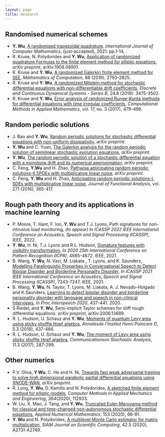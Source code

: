 ```yaml
---
layout: page
title: Research
---
```


## Randomised numerical schemes 
* **Y. Wu**, [A randomised trapezoidal quadrature](https://doi.org/10.1080/00207160.2021.1929194). *International Journal of Computer Mathematics*, (just-accepted), 2021. pp.1-14, .
* R. Kruse, N. Polydorides and **Y. Wu**, [Application of randomized quadrature Formulas to the finite element method for elliptic equations](https://arxiv.org/abs/1908.08901), *arXiv preprint*, arXiv:1908.08901.
* R. Kruse and **Y. Wu**, [A randomized Galerkin finite element method for SEE](https://doi.org/10.1090/mcom/3421), *Mathematics of Computation*, 88 (2019), 2793-2825.
* R. Kruse and **Y. Wu**, [A randomized Milstein method for stochastic differential equations with non-differentiable drift coefficients](https://doi.org/10.3934/dcdsb.2018253), *Discrete and Continuous Dynamical Systems - Series B*, 24.8 (2019): 3475-3502.
* R. Kruse and **Y. Wu**, [Error analysis of randomized Runge-Kunta methods for differential equations with time irregular coefficients](https://doi.org/10.1515/cmam-2016-0048), *Computational Methods in Applied Mathematics*, vol. 17, no. 3 (2017), 479-498.

## Random periodic solutions 
* J. Bao and **Y. Wu**, [Random periodic solutions for stochastic differential equations with non-uniform dissipativity](https://arxiv.org/abs/2202.09771), *arXiv preprint*.
* **Y. Wu** and C. Yuan, [The Galerkin analysis for the random periodic solution of semilinear stochastic evolution equations](https://arxiv.org/abs/2111.14118), *arXiv preprint*.
* **Y. Wu**, [The random periodic solution of a stochastic differential equation with a monotone drift and its numerical approximation](https://arxiv.org/abs/2105.13477), *arXiv preprint*.
* C. Feng, **Y.Wu** and H. Zhao, [Pathwise anticipating random periodic solutions-II.SPDEs with multiplicative linear noise](https://arxiv.org/abs/1803.00503), *arXiv preprint*.
* C. Feng, **Y. Wu** and H. Zhao, [Anticipating random periodic solutions-I. SDEs with multiplicative linear noise](https://doi.org/10.1016/j.jfa.2016.04.027), *Journal of Functional Analysis*, vol. 271 (2016), 365-417.


## Rough path theory and its applications in machine learning
* P. Moore, T. Iliant, F. Ion, **Y. Wu** and T.J. Lyons, Path signatures for non-intrusive load monitoring, *(to appear) In ICASSP 2022 IEEE International Conference on Acoustics, Speech and Signal Processing (ICASSP)*, IEEE, 2022.
* **Y. Wu**, H. Ni, T.J. Lyons and R.L. Hudson, [Signature features with visibility transformation](https://doi.org/10.1109/ICPR48806.2021.9412642), *In 2020 25th International Conference on Pattern Recognition (ICPR)*, 4665-4672. IEEE, 2021.
* B. Wang, **Y. Wu**, N. Vaci, M. Liakata , T. Lyons, and K. Saunders, [Modelling Paralinguistic Properties in Conversational Speech to Detect Bipolar Disorder and Borderline Personality Disorder](https://doi.org/10.1109/ICASSP39728.2021.9413891), *In ICASSP 2021 IEEE International Conference on Acoustics, Speech and Signal Processing (ICASSP)*, 7243-7247, IEEE, 2021.
* B. Wang, **Y. Wu**, N. Taylor, T. Lyons, M. Liakata, A. J. Nevado-Holgado and K.Saunders, [Learning to detect bipolar disorder and borderline personality disorder with
language and speech in non-clinical Interviews](https://doi.org/10.21437/Interspeech.2020-3040), *In Proc.Interspeech 2020*, 437-441. 2020.
* S Riedel, and **Y. Wu**, Semi-implicit Taylor schemes for stiff rough differential equations. *arXiv preprint*, arXiv:2006.13689.
* R. L. Hudson, U. Schauz and **Y. Wu**, [Moments of quantum Levy area using sticky shuffle Hopf algebra](https://doi.org/10.4171/AIHPD/59), *Annalesde l'Institut Henri Poincare D*, 5.3 (2018), 437-466.
* R. L. Hudson, U. Schauz and **Y. Wu**, [The moment of Levy area using sticky shuffle Hopf algebra](https://doi.org/10.31390/cosa.11.3.02), *Communicationson Stochastic Analysis*, 11.3 (2017), 287-299.

## Other numerics
* P.V. Oliva, **Y Wu**, C. He and H. Ni, [Towards fast weak adversarial training to solve high dimensional parabolic partial differential equations using XNODE-WAN](https://arxiv.org/abs/2110.07812), *arXiv preprint*.
* R. Lung, **Y. Wu**, D. Kamilis and N. Polydorides, [A sketched finite element method for elliptic models](https://doi.org/10.1016/j.cma.2020.112933), *Computer Methods in Applied Mechanics and Engineering*, 364(2020), 112933.
* W. Liu, X. Mao, J. Tang, and **Y. Wu**, [Truncated Euler-Maruyama method for classical and time-changed non-autonomous stochastic differential equations](https://doi.org/10.1016/j.apnum.2020.02.007), *Applied Numerical Mathematics*, 153 (2020), 66-81.
* **Y. Wu** and N. Polydorides, [A multilevel Monte Carlo estimator for matrix multiplication](https://doi.org/10.1137/19M125604X), *SIAM Journal on Scientific Computing*, 42.5 (2020), A2731-A2749.
